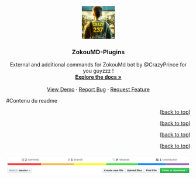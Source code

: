 <!-- PROJECT LOGO -->
<a id="readme-top"></a>
<br />
<div align="center">
  <a href="https://github.com/github_username/repo_name">
    <img src="Socialthumb.jpeg" alt="Logo" width="90" height="90">
  </a>

<h3 align="center">ZokouMD-Plugins</h3>

  <p align="center">
    External and additional commands for ZokouMd bot by @CrazyPrince for you guyzzz !
    <br />
    <a href="https://github.com/CrazyPrince/ZokouMD-Plugins"><strong>Explore the docs »</strong></a>
    <br />
    <br />
    <a href="https://github.com/CrazyPrince/ZokouMD-Plugins">View Demo</a>
    ·
    <a href="https://github.com/CrazyPrince/ZokouMD-Plugins/issues/new?labels=bug&template=bug-report---.md">Report Bug</a>
    ·
    <a href="https://github.com/CrazyPrince/ZokouMD-Plugins/issues/new?labels=enhancement&template=feature-request---.md">Request Feature</a>
  </p>
</div>

#Contenu du readme

<p align="right">(<a href="#readme-top">back to top</a>)</p>

<p align="right">(<a href="#readme-top">back to top</a>)</p>


<p align="right">(<a href="#readme-top">back to top</a>)</p>


<p align="right">(<a href="#readme-top">back to top</a>)</p>


![](shot.png)
